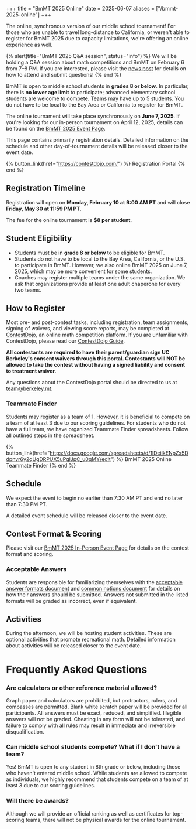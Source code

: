 +++
title = "BmMT 2025 Online"
date = 2025-06-07
aliases = ["/bmmt-2025-online"]
+++

The online, synchronous version of our middle school tournament! For those who
are unable to travel long-distance to California, or weren't able to register
for BmMT 2025 due to capacity limitations, we're offering an online experience as
well.

<!-- more -->

{% alert(title="BmMT 2025 Q&A session", status="info") %}
We will be holding a Q&A session about math competitions and BmMT on February 6
from 7–8 PM. If you are interested, please visit the
[news post](/news/bmmt-2025-qanda-session/) for details on how to attend and
submit questions!
{% end %}

BmMT is open to middle school students in **grades 8 or below**. In particular,
there is **no lower age limit** to participate; advanced elementary school
students are welcome to compete. Teams may have up to 5 students. You do not
have to be local to the Bay Area or California to register for BmMT.

The online tournament will take place synchronously on **June 7, 2025**.
If you're looking for our in-person tournament on April 12, 2025, details can
be found on the [BmMT 2025 Event Page](/events/bmmt-2025/).

This page contains primarily registration details. Detailed information on the
schedule and other day-of-tournament details will be released closer to the
event date.

{% button_link(href="https://contestdojo.com/") %} Registration Portal {% end %}

## Registration Timeline

Registration will open on **Monday, February 10 at 9:00 AM PT** and will close
**Friday, May 30 at 11:59 PM PT**.

The fee for the online tournament is **$8 per student**.

## Student Eligibility

- Students must be in **grade 8 or below** to be eligible for BmMT.
- Students do not have to be local to the Bay Area, California, or the U.S. to
  participate in BmMT. However, we also online BmMT 2025 on June 7, 2025, which
  may be more convenient for some students.
- Coaches may register multiple teams under the same organization. We ask that
  organizations provide at least one adult chaperone for every two teams.

## How to Register

Most pre- and post-contest tasks, including registration, team assignments,
signing of waivers, and viewing score reports, may be completed at
[ContestDojo](https://contestdojo.com/), an online math competition platform. If
you are unfamiliar with ContestDojo, please read our
[ContestDojo Guide](https://docs.berkeley.mt/s/contestdojo-guide).

**All contestants are required to have their parent/guardian sign UC
Berkeley's consent waivers through this portal. Contestants will NOT be allowed
to take the contest without having a signed liability and consent to treatment
waiver.**

Any questions about the ContestDojo portal should be directed to us at
<team@berkeley.mt>.

### Teammate Finder

Students may register as a team of 1. However, it is beneficial to compete on a
team of at least 3 due to our scoring guidelines. For students who do not have a
full team, we have organized Teammate Finder spreadsheets. Follow all
outlined steps in the spreadsheet.

{% button_link(href="https://docs.google.com/spreadsheets/d/1lDeiIkENpZx5Ddpnvr6y2qUgDRPUX5uPqlJpC_u0qMY/edit") %}
BmMT 2025 Online Teammate Finder
{% end %}

## Schedule

We expect the event to begin no earlier than 7:30 AM PT and end no later than 7:30 PM PT.

A detailed event schedule will be released closer to the event date.

## Contest Format & Scoring

Please visit our [BmMT 2025 In-Person Event Page](/events/bmmt-2025/#contest-format)
for details on the contest format and scoring.

### Acceptable Answers

Students are responsible for familiarizing themselves with the [acceptable
answer formats document](/assets/answer-formats.pdf) and [common notions
document](/assets/common-notions.pdf) for details on how their answers should be
submitted. Answers not submitted in the listed formats will be graded as
incorrect, even if equivalent.

## Activities

During the afternoon, we will be hosting student activities. These are optional
activities that promote recreational math. Detailed information about activities
will be released closer to the event date.

# Frequently Asked Questions

### Are calculators or other reference material allowed?

Graph paper and calculators are prohibited, but protractors, rulers, and
compasses are permitted. Blank white scratch paper will be provided for all
participants. All answers must be exact, reduced, and simplified. Illegible
answers will not be graded. Cheating in any form will not be tolerated, and
failure to comply with all rules may result in immediate and irreversible
disqualification.

### Can middle school students compete? What if I don't have a team?

Yes! BmMT is open to any student in 8th grade or below, including those who
haven't entered middle school. While students are allowed to compete as
individuals, we highly recommend that students compete on a team of at least 3
due to our scoring guidelines.

### Will there be awards?

Although we will provide an official ranking as well as certificates for
top-scoring teams, there will not be physical awards for the online tournament.
